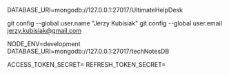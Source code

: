 DATABASE_URI=mongodb://127.0.0.1:27017/UltimateHelpDesk

git config --global user.name "Jerzy Kubisiak"
git config --global user.email jerzy.kubisiak@gmail.com


NODE_ENV=development 
DATABASE_URI=mongodb://127.0.0.1:27017/techNotesDB

ACCESS_TOKEN_SECRET=
REFRESH_TOKEN_SECRET=
